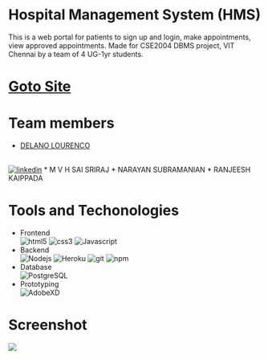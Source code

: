 # Hospital Management System (HMS) 
This is a web portal for patients to sign up and login, make appointments, view approved appointments. Made for CSE2004 DBMS project, VIT Chennai by a team of 4 UG-1yr students.

<a href="https://hms-product.herokuapp.com" target="_blank" norefferer noopener><h1>Goto Site</h1></a>

# Team members
* <a href="https://delano-lourenco.web.app/" target="_blank" norefferer noopener>DELANO LOURENCO</a>
<br>
<a href="https://www.linkedin.com/in/delano-lourenco-a9022a190" rel="nofollow noreferrer" target="_blank">
    <img src="https://img.shields.io/badge/-delanolourenco-blue?style=flat-square&logo=Linkedin&logoColor=white&link=https://www.linkedin.com/in/delano-lourenco-a9022a190/" alt="linkedin"></a> 
* M V H SAI SRIRAJ
* NARAYAN SUBRAMANIAN
* RANJEESH KAIPPADA

# Tools and Techonologies
<ul>
   <li>Frontend</li>
   <img alt="html5" src="https://img.shields.io/badge/-HTML5-E34F26?style=flat-square&logo=html5&logoColor=white" />
   <img alt="css3" src="https://img.shields.io/badge/-CSS3-1572B6?style=flat-square&logo=css3&logoColor=white" />
   <img alt="Javascript" src="https://img.shields.io/badge/-Javascript-F7DF1E?style=flat-square&logo=javascript&logoColor=black" />
   <li>Backend</li>
   <img alt="Nodejs" src="https://img.shields.io/badge/-Node.js-43853d?style=flat-square&logo=Node.js&logoColor=white" />
   <img alt="Heroku" src="https://img.shields.io/badge/-Heroku-430098?style=flat-square&logo=heroku&logoColor=white" />
   <img alt="git" src="https://img.shields.io/badge/-Git-F05032?style=flat-square&logo=git&logoColor=white" />
   <img alt="npm" src="https://img.shields.io/badge/-NPM-CB3837?style=flat-square&logo=npm&logoColor=white" /> 
   <li> Database </li>
   <img alt="PostgreSQL" src="https://img.shields.io/badge/-PostgreSQL-336791?style=flat-square&logo=PostgreSQL&logoColor=white" />
   <li> Prototyping </li>
   <img alt="AdobeXD" src="https://img.shields.io/badge/-AdobeXD-FF61F6?style=flat-square&logo=adobe%20xd&logoColor=white" />
</ul>

# Screenshot
<img src="https://media.discordapp.net/attachments/360062738615107605/855839789302546452/unknown.png"></img>